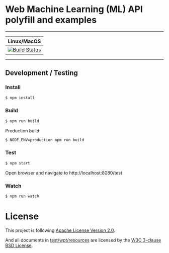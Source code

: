 # Web Machine Learning (ML) API polyfill and examples

-----------------

Linux/MacOS |
-------- |
[![Build Status](https://api.travis-ci.com/intel/webml-polyfill.svg?branch=master)](https://travis-ci.com/intel/webml-polyfill) |

-----------------

## Development / Testing

### Install

```sh
$ npm install
```

### Build

```sh
$ npm run build
```

Production build:

```sh
$ NODE_ENV=production npm run build
```

### Test

```sh
$ npm start
```

Open browser and navigate to http://localhost:8080/test

### Watch

```sh
$ npm run watch
```

# License
This project is following [Apache License Version 2.0](./LICENSE_APACHE2).

And all documents in [test/wpt/resources](./test/wpt/resources) are licensed by the [W3C 3-clause BSD License](./test/wpt/resources/LICENSE).

